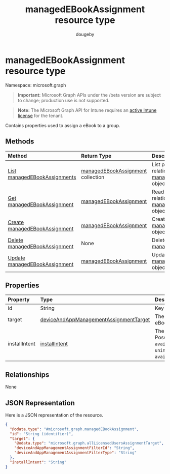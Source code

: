 ﻿---
title: "managedEBookAssignment resource type"
description: "Contains properties used to assign a eBook to a group."
author: "dougeby"
localization_priority: Normal
ms.prod: "intune"
doc_type: resourcePageType
---

# managedEBookAssignment resource type

Namespace: microsoft.graph

> **Important:** Microsoft Graph APIs under the /beta version are subject to change; production use is not supported.

> **Note:** The Microsoft Graph API for Intune requires an [active Intune license](https://go.microsoft.com/fwlink/?linkid=839381) for the tenant.

Contains properties used to assign a eBook to a group.

## Methods

| Method                                                                                | Return Type                                                                              | Description                                                                                                                     |
| :------------------------------------------------------------------------------------ | :--------------------------------------------------------------------------------------- | :------------------------------------------------------------------------------------------------------------------------------ |
| [List managedEBookAssignments](../api/intune-books-managedebookassignment-list.md)    | [managedEBookAssignment](../resources/intune-books-managedebookassignment.md) collection | List properties and relationships of the [managedEBookAssignment](../resources/intune-books-managedebookassignment.md) objects. |
| [Get managedEBookAssignment](../api/intune-books-managedebookassignment-get.md)       | [managedEBookAssignment](../resources/intune-books-managedebookassignment.md)            | Read properties and relationships of the [managedEBookAssignment](../resources/intune-books-managedebookassignment.md) object.  |
| [Create managedEBookAssignment](../api/intune-books-managedebookassignment-create.md) | [managedEBookAssignment](../resources/intune-books-managedebookassignment.md)            | Create a new [managedEBookAssignment](../resources/intune-books-managedebookassignment.md) object.                              |
| [Delete managedEBookAssignment](../api/intune-books-managedebookassignment-delete.md) | None                                                                                     | Deletes a [managedEBookAssignment](../resources/intune-books-managedebookassignment.md).                                        |
| [Update managedEBookAssignment](../api/intune-books-managedebookassignment-update.md) | [managedEBookAssignment](../resources/intune-books-managedebookassignment.md)            | Update the properties of a [managedEBookAssignment](../resources/intune-books-managedebookassignment.md) object.                |

## Properties

| Property      | Type                                                                                                           | Description                                                                                                            |
| :------------ | :------------------------------------------------------------------------------------------------------------- | :--------------------------------------------------------------------------------------------------------------------- |
| id            | String                                                                                                         | Key of the entity.                                                                                                     |
| target        | [deviceAndAppManagementAssignmentTarget](../resources/intune-shared-deviceandappmanagementassignmenttarget.md) | The assignment target for eBook.                                                                                       |
| installIntent | [installIntent](../resources/intune-shared-installintent.md)                                                   | The install intent for eBook. Possible values are: `available`, `required`, `uninstall`, `availableWithoutEnrollment`. |

## Relationships

None

## JSON Representation

Here is a JSON representation of the resource.

<!-- {
  "blockType": "resource",
  "keyProperty": "id",
  "@odata.type": "microsoft.graph.managedEBookAssignment"
}
-->

```json
{
  "@odata.type": "#microsoft.graph.managedEBookAssignment",
  "id": "String (identifier)",
  "target": {
    "@odata.type": "microsoft.graph.allLicensedUsersAssignmentTarget",
    "deviceAndAppManagementAssignmentFilterId": "String",
    "deviceAndAppManagementAssignmentFilterType": "String"
  },
  "installIntent": "String"
}
```
